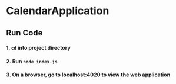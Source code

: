 # CalendarApplication

## Run Code

#### 1. `cd` into project directory
#### 2. Run `node index.js`
#### 3. On a browser, go to localhost:4020 to view the web application
